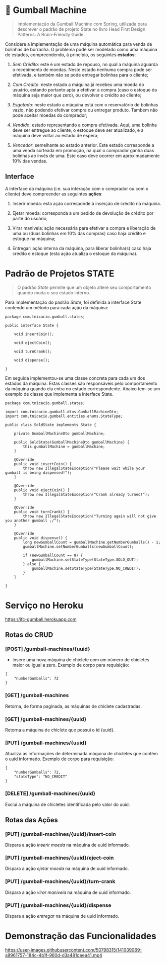 # :candy: Gumball Machine

>Implementação da Gumball Machine com Spring, utilizada para descrever o padrão de projeto State no livro Head First Design Patterns: A Brain-Friendly Guide.

Considere a implementação de uma máquina automática
para venda de bolinhas de borracha. O problema pode ser modelado como uma
máquina de estados, compreendendo, à princípio, os seguintes **estados**:

1. *Sem Crédito*: este é um estado de repouso, no qual a máquina aguarda o
recebimento de moedas. Neste estado nenhuma compra pode ser efetivada, e
também não se pode entregar bolinhas para o cliente;

2. *Com Crédito*: neste estado a máquina já recebeu uma moeda do usuário, estando 
portanto apta a efetivar a compra (caso o estoque da máquina seja maior que zero), 
ou devolver o crédito ao cliente;

3. *Esgotado*: neste estado a máquina está com o reservatório de bolinhas vazio,
não podendo efetivar compra ou entregar produto. Também não pode aceitar
moedas do comprador;

4. *Vendido*: estado representando a compra efetivada. Aqui, uma bolinha deve
ser entregue ao cliente, o estoque deve ser atualizado, e a máquina deve voltar
ao estado de espera;

5. *Vencedor*: semelhante ao estado anterior. Este estado corresponde a uma
venda sorteada em promoção, na qual o comprador ganha duas bolinhas ao
invés de uma. Este caso deve ocorrer em aproximadamente 10% das vendas.

## Interface
A interface da máquina (i.e. sua interação com o comprador ou com o cliente)
deve compreender as seguintes **ações**:

1. Inserir moeda: esta ação corresponde à inserção de crédito na máquina.

2. Ejetar moeda: corresponda a um pedido de devolução de crédito por parte do usuário;

3. Virar manivela: ação necessária para efetivar a compra e liberação de uma ou
(duas bolinhas em 10% das compras) caso haja crédito e estoque na máquina;

4. Entregar: ação interna da máquina, para liberar bolinha(s) caso haja crédito
e estoque (esta ação atualiza o estoque da máquina).

# Padrão de Projetos STATE

> O padrão *State* permite que um objeto altere seu comportamento quando muda o seu estado interno. 

Para implementação do padrão *State*, foi definida a interface State contendo um método para cada ação da máquina:

```
package com.tnicacio.gumball.states;

public interface State {

    void insertCoin();

    void ejectCoin();

    void turnCrank();

    void dispense();

}

```

Em seguida implementou-se uma classe concreta para cada um dos estados da máquina. Estas classes são responsáveis pelo comportamento
da máquina quando ela entra no estado correspondente. Abaixo tem-se um exemplo de classe que implementa a interface State.

```
package com.tnicacio.gumball.states;

import com.tnicacio.gumball.dtos.GumballMachineDto;
import com.tnicacio.gumball.entities.enums.StateType;

public class SoldState implements State {

    private GumballMachineDto gumballMachine;

    public SoldState(GumballMachineDto gumballMachine) {
        this.gumballMachine = gumballMachine;
    }

    @Override
    public void insertCoin() {
        throw new IllegalStateException("Please wait while your gumball is being dispensed!");
    }

    @Override
    public void ejectCoin() {
        throw new IllegalStateException("Crank already turned!");
    }

    @Override
    public void turnCrank() {
        throw new IllegalStateException("Turning again will not give you another gumball ;/");
    }

    @Override
    public void dispense() {
        long newGumballCount = gumballMachine.getNumberGumballs() - 1;
        gumballMachine.setNumberGumballs(newGumballCount);

        if (newGumballCount == 0) {
            gumballMachine.setStateType(StateType.SOLD_OUT);
        } else {
            gumballMachine.setStateType(StateType.NO_CREDIT);
        }
    }

}
```

# Serviço no Heroku
https://ifc-gumball.herokuapp.com

## Rotas do CRUD

### **[POST]** /gumball-machines/{uuid}
- Insere uma nova máquina de chiclete com um número de chicletes maior ou igual a zero. Exemplo de corpo para requisição:
```
{
    "numberGumballs": 72
}
```

### **[GET]** /gumball-machines
Retorna, de forma paginada, as máquinas de chiclete cadastradas.

### **[GET]** /gumball-machines/{uuid}
Retorna a máquina de chiclete que possui o id {uuid}. 

### **[PUT]** /gumball-machines/{uuid}
Atualiza as informações de determinada máquina de chicletes que contém o uuid informado. Exemplo de corpo para requisição:
```
{
    "numberGumballs": 72,
    "stateType": "NO_CREDIT"
}
```

### **[DELETE]** /gumball-machines/{uuid}
Exclui a máquina de chicletes identificada pelo valor do uuid.

## Rotas das Ações

### **[PUT]** /gumball-machines/{uuid}/insert-coin
Dispara a ação *inserir moeda* na máquina de uuid informado.

### **[PUT]** /gumball-machines/{uuid}/eject-coin
Dispara a ação *ejetar moeda* na máquina de uuid informado.

### **[PUT]** /gumball-machines/{uuid}/turn-crank
Dispara a ação *virar manivela* na máquina de uuid informado.

### **[PUT]** /gumball-machines/{uuid}/dispense
Dispara a ação *entregar* na máquina de uuid informado.


# Demonstração das Funcionalidades
https://user-images.githubusercontent.com/50798315/141039069-a8961757-184c-4b1f-960d-d3a481deea41.mp4


